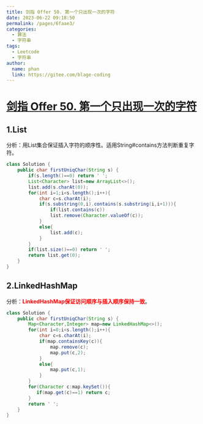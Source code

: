 ```yaml
---
title: 剑指 Offer 50. 第一个只出现一次的字符
date: 2023-06-22 09:18:50
permalink: /pages/6faae3/
categories:
  - 算法
  - 字符串
tags:
  - Leetcode
  - 字符串
author: 
  name: phan
  link: https://gitee.com/blage-coding
---
```

# [剑指 Offer 50. 第一个只出现一次的字符](https://leetcode.cn/problems/di-yi-ge-zhi-chu-xian-yi-ci-de-zi-fu-lcof/)

## 1.List

分析：用List集合保证插入字符的顺序性。适用String#contains方法判断重复字符。

```java
class Solution {
    public char firstUniqChar(String s) {
        if(s.length()==0) return ' ';
        List<Character> list=new ArrayList<>();
        list.add(s.charAt(0));
        for(int i=1;i<s.length();i++){
            char c=s.charAt(i);
            if(s.substring(0,i).contains(s.substring(i,i+1))){
                if(list.contains(c))
                list.remove(Character.valueOf(c));
            }
            else{
                list.add(c);
            }
        }
        if(list.size()==0) return ' ';
        return list.get(0);
    }
}
```

## 2.LinkedHashMap

分析：<font color="red">**LinkedHashMap保证访问顺序与插入顺序保持一致**</font>。

```java
class Solution {
    public char firstUniqChar(String s) {
        Map<Character,Integer> map=new LinkedHashMap<>();
        for(int i=0;i<s.length();i++){
            char c=s.charAt(i);
            if(map.containsKey(c)){
                map.remove(c);
                map.put(c,2);
            }
            else{
                map.put(c,1);
            }
        }
        for(Character c:map.keySet()){
           if(map.get(c)==1) return c;
        }
        return ' ';
    }
}
```

